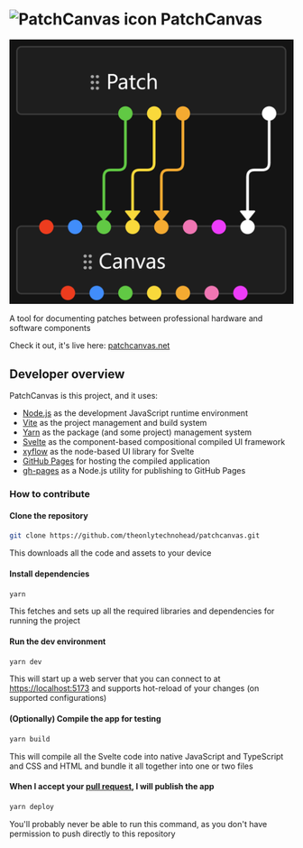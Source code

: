 #  <img src="public/favicon.ico" alt="PatchCanvas icon" width="25" height="25"> PatchCanvas

![Screenshot](screenshot.png)

A tool for documenting patches between professional hardware and software components

Check it out, it's live here: [patchcanvas.net](https://patchcanvas.net/)

## Developer overview

PatchCanvas is this project, and it uses:
- [Node.js](https://nodejs.org) as the development JavaScript runtime environment
- [Vite](https://vitejs.dev/) as the project management and build system
- [Yarn](https://yarnpkg.com/) as the package (and some project) management system
- [Svelte](https://svelte.dev/) as the component-based compositional compiled UI framework
- [xyflow](https://www.xyflow.com/) as the node-based UI library for Svelte
- [GitHub Pages](https://pages.github.com/) for hosting the compiled application
- [gh-pages](https://github.com/tschaub/gh-pages) as a Node.js utility for publishing to GitHub Pages

### How to contribute

#### Clone the repository
```sh
git clone https://github.com/theonlytechnohead/patchcanvas.git
```
This downloads all the code and assets to your device

#### Install dependencies
```sh
yarn
```
This fetches and sets up all the required libraries and dependencies for running the project

#### Run the dev environment
```sh
yarn dev
```
This will start up a web server that you can connect to at [https://localhost:5173](https://localhost:5173) and supports hot-reload of your changes (on supported configurations)

#### (Optionally) Compile the app for testing
```sh
yarn build
```
This will compile all the Svelte code into native JavaScript and TypeScript and CSS and HTML and bundle it all together into one or two files

#### When I accept your [pull request](https://docs.github.com/en/pull-requests/collaborating-with-pull-requests/proposing-changes-to-your-work-with-pull-requests/about-pull-requests), I will publish the app
```sh
yarn deploy
```
You'll probably never be able to run this command, as you don't have permission to push directly to this repository
